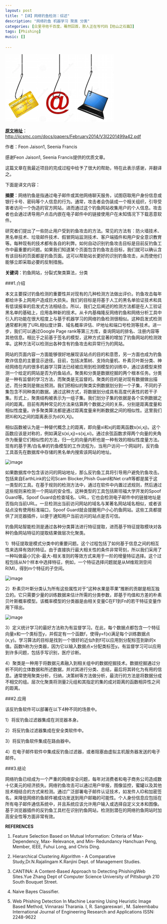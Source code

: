 ```yaml
---
layout: post
title: "【译】网络钓鱼检测：综述"
description: "网络钓鱼 机器学习 聚类 分类"
categories: [众里寻他千百度，蓦然回首，那人正在写代码【他山之石篇】]
tags: [Phishing]
music: []

---
```


![image](/assets/images/2014-10-10-phishing-review.png)

[**原文地址**](http://ijcsmc.com/docs/papers/February2014/V3I2201499a42.pdf)：http://ijcsmc.com/docs/papers/February2014/V3I2201499a42.pdf

作者：Feon Jaison1, Seenia Francis

感谢Feon Jaison1, Seenia Francis提供的优质文章。

这篇文章在我最近项目的完成过程中给予了很大的帮助，特在此表示感谢，并翻译之。

下面是译文内容：

**摘要**：网络钓鱼是指通过电子邮件或其他网络聊天服务，试图窃取用户身份信息或银行卡号、密码等个人信息的行为。通常，攻击者会伪装成一个相关组织，引导受害者访问一个伪造的官方网站，进而通过这个钓鱼网站收集用户的个人信息。攻击者也会通过诱导用户点击内嵌在电子邮件中的链接使用户在未知情况下下载恶意软件。

研究者们提出了一些防止用户受到钓鱼攻击的方法。常见的方法有：防火墙技术、黑名单技术、垃圾邮件技术、假冒网站监测技术、客户端插件和用户安全意识教育等。每种现有的技术都有各自的利弊。如何自动识别钓鱼攻击目标是目前反钓鱼工作中最重要的问题。如果我们知道某个页面包含钓鱼攻击目标，我们就可以确认含有该目标的页面都是钓鱼页面。这可以帮助站长更好的识别钓鱼攻击，从而使他们能够立即采取必要的反制措施。

**关键词**：钓鱼网站，分裂式聚类算法，分类

###1.介绍

本文主要探讨钓鱼检测的重要性并对现有的几种检测方法做出评价。钓鱼攻击每年都给许多上网用户造成巨大损失。我们的目标是将基于人工的黑名单验证技术和具有低误报率的启发式方法相结合。所以，我们之后阐述的检测方法都是在人工验证黑名单的基础上，应用各种新的技术。从卡内基梅隆反网络钓鱼和网络分析工具中引入的功能在很大程度上与基于机器学习的网络钓鱼检测很相似。这种启发式检测通常都利用了URL相似度计算、域名概率评估、IP地址和端口号检测等技术。进一步，我们可以通过Google Page rank等第三方库，查询网站的排名、注册内容等其他信息。相比于之前基于签名的模型，这种方式显著的增加了钓鱼网站的检测效率。这种方法可以检测出各种含有钓鱼攻击和异常行为的网站。

网站的页面内容一方面能够很好地展现该站点的目的和意愿，另一方面也成为钓鱼欺诈信息的主要显示途径。目前，包括决策树、支持向量机、朴素贝叶斯分类、神经网络在内的很多机器学习算法已经被应用到检测模型的训练中，通过该模型来预测一个给定的网站是否为钓鱼站点。聚类和分类是数据挖掘的两个根本任务。分类是一种有监督的学习方法，而聚类是无监督的。聚类的目的是对现有数据做出描述，而分类则是做出预测。我们把相似的聚类实例数据划分到一个子集，不同的子集包含不同种类的数据。通过这种方式，将数据划分成具有高度代表性的若干子集。形式上，聚类结构被表示为一组子集。我们划分子集的依据是各个实例数据之间的距离。目前有两种常见的方法来估算两个数据之间的关系，分别是距离度量和相似性度量。许多聚类算法都是通过距离度量来判断数据之间的相似性。这里我们把Xi和Xj之间的距离表示为d(Xi,Xj)。

相似函数被认为是一种替代概念上的距离，即向量xi和xj的距离函数s(xi,xj)。这个函数应该是对称的，例如满足s(xi,xj)=s(xj,xi)。通过余弦函数求得两个向量的夹角作为衡量它们相似性的方法，归一化的向量内积也是一种有效的相似性度量方法。现有的基于黑/白名单的钓鱼模型的工作流程为，当用户访问一个网站时，反钓鱼工具首先在数据库中存储的黑名单内搜索该网站的地址。

![image](http://latex.codecogs.com/png.latex?\s\(x_{i},x_{j}\)%20=%20\frac{x_{i}^{T}\cdot%20x_{j}}{\left%20\|%20x_{i}%20\right%20\|\cdot%20\left%20\|%20x_{j}%20\right%20\|})

如果数据库中包含该访问的网站地址，那么反钓鱼工具将引导用户避免钓鱼攻击。包括来自EarthLink的公司Scam Blocker,Phish Guard和Net craft等都是属于这一类型的工具。在基于规则的检测方法中，通过在软件中内置过滤规则，然后通过这些规则来检测一个网站的安全性。这种类型的工具包括斯坦福大学开发的Spoof Guard等。Spoof Guard会检查域名、URL，它也会检测电子邮件中的链接地址是否指向当前URL。一旦检测出当前访问网站的域名与某著名网站域名相似，或者该站点没有使用标准端口，Spoof Guard就会提醒用户小心钓鱼网站。这些工具都提供了浏览器插件，以便于通知用户当前访问的站点是否可信。

钓鱼网站智能检测是通过各种分类算法进行特征提取，进而基于特征提取模块对各种钓鱼网站特征的提取结果做层次化聚类。

1）特征提取是模式分类中的重要问题。这个过程包括了如何基于信息之间的相互性来选择有效的特征。由于直接执行最大相关性的条件非常苛刻，所以我们采用了一种叫做最小冗余-最大-相关准则的等效方式来用于一阶的增量特征选择。这个过程包括从N个样本中选择特征，例如，一个特征选择问题就是从M维观测空间R(M)，得到m个特征的子空间。

![image](http://latex.codecogs.com/png.latex?\I\(x;y\)%20=%20\iint%20p\(x,y\)log\frac{p\(x,y\)}{p\(x\)p\(y\)}dxdy.)

2）朴素贝叶斯分类认为所有这些属性对于“这种水果是苹果”推断的贡献是相互独立的。它只需要少量的训练数据来估计所需的分类参数，即基于均值和方差的朴素贝叶斯概率模型。该概率模型的分类器是由相关变量C在F1到Fn的若干特征变量作用下得出。

![image](http://latex.codecogs.com/png.latex?\\\p\(C\mid%20F_{1},...,F_{n}\))

3）定义统计学习的最好方法称为有监督学习。在此，每个数据点都包含一个特征向量x和一个类标签y，并假定有一个函数f，使得y=f(x)满足每个训练数据点(x,y)。学习算法的目标是找到一个很好的近似ħ到f可以应用到分配标签到新的x值。函数h称为分类器，因为它以输入数据点×分配类标签y。有监督学习可以应用到许多问题，包括手写识别，医疗诊断。

4）聚类是一种用于将数据元素融入到相关组中的数据挖掘技术。数据挖掘通过分析不同的立体数据和所述数据，并对其进行分类、总结，最后将其转化为有用的信息。通常使用聚类分析，归纳，决策树等方法做分析，最流行的方法是将数据分成不相交的组。层次化聚类将测量2元组和其指定的集的成对距离的函数相异性之间的距离。

###2.应用

该反钓鱼软件可以部署在以下4种不同的场景中。

1）将反钓鱼过滤器集成在浏览器本身。

2）将反钓鱼过滤器集成在安全类软件中。

3）将反钓鱼软件集成在路由器中。

4）在电子邮件软件中集成反钓鱼过滤器，或者阻塞由虚拟主机服务器发送的电子邮件。

###3.结论

网络钓鱼已经成为一个严重的网络安全问题，每年对消费者和电子商务公司造成数十亿美元的经济损失。网络钓鱼攻击可以通过用户举报，图像监控，蜜罐以及其他技术相结合的方式来检测。通过广泛部署电子邮件认证技术，如发件人ID和加密签名，来降低网络钓鱼邮件被成功发送到用户邮箱的可能性。个人身份信息应包括在所有电子邮件通信系统中，并且系统应该允许用户输入或选择自定义文本和图像。基于浏览器插件的反钓鱼工具栏在识别钓鱼网站，检测到潜在的网络钓鱼网站时加高安全性等方面非常有效。

**REFERENCES**

1) Feature Selection Based on Mutual Information: Criteria of Max-Dependency, Max- Relevance, and Min- Redundancy Hanchuan Peng, Member, IEEE, Fuhui Long, and Chris Ding.

2) Hierarchical Clustering Algorithm - A Comparative Study,Dr.N.Rajalingam K.Ranjini Dept. of Management Studies.

3) CANTINA: A Content-Based Approach to Detecting PhishingWeb Sites.Yue Zhang Dept of Computer Science University of Pittsburgh 210 South Bouquet Street.

4) Naive Bayes Classifier.

5) Web Phishing Detection In Machine Learning Using Heuristic Image Based Method, Vinnarasi Tharania. I,
R. Sangareswari , M. Saleembabu International Journal of Engineering Research and Applications ISSN: 2248-9622













